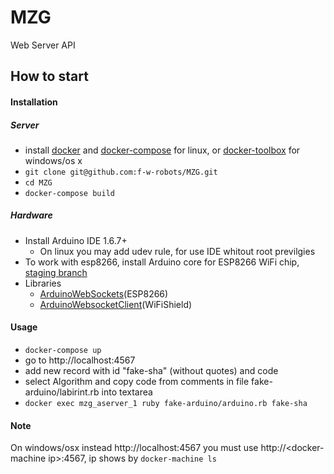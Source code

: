 # MZG
Web Server API

## How to start

#### Installation
##### Server

  - install [docker](https://docs.docker.com/linux/step_one/) and [docker-compose](https://docs.docker.com/compose/install/) for linux, or [docker-toolbox](https://www.docker.com/products/docker-toolbox) for windows/os x
  - ```git clone git@github.com:f-w-robots/MZG.git```
  - ```cd MZG```
  - ```docker-compose build```

##### Hardware
  - Install Arduino IDE 1.6.7+
    - On linux you may  add udev rule, for use IDE whitout root previlgies
  - To work with esp8266, install Arduino core for ESP8266 WiFi chip, [staging branch](https://github.com/esp8266/Arduino#staging-version-)
  - Libraries
    - [ArduinoWebSockets](rduinoWebSockets)(ESP8266)
    - [ArduinoWebsocketClient](https://github.com/f-w-robots/ArduinoWebsocketClient)(WiFiShield)

#### Usage
  - ```docker-compose up```
  - go to http://localhost:4567
  - add new record with id "fake-sha" (without quotes) and code
  - select Algorithm and copy code from comments in file fake-arduino/labirint.rb into textarea
  - ```docker exec mzg_aserver_1 ruby fake-arduino/arduino.rb fake-sha```

#### Note
On windows/osx instead http://localhost:4567 you must use http://\<docker-machine ip\>:4567, ip shows by ```docker-machine ls```
